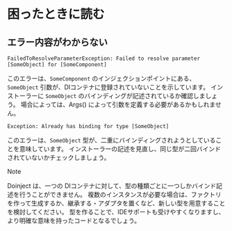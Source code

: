 # 困ったときに読む

## エラー内容がわからない

```
FailedToResolveParameterException: Failed to resolve parameter [SomeObject] for [SomeComponent]
```

このエラーは、```SomeComponent``` のインジェクションポイントにある、```SomeObject``` 引数が、DIコンテナに登録されていないことを示しています。
インストーラーに ```SomeObject``` のバインディングが記述されているか確認しましょう。
場合によっては、Args() によって引数を定義する必要があるかもしれません。

```
Exception: Already has binding for type [SomeObject]
```

このエラーは、```SomeObject``` 型が、二重にバインディングされようとしていることを意味しています。
インストーラーの記述を見直し、同じ型が二回バインドされていないかチェックしましょう。

> [!NOTE]
> Doinject は、一つの DIコンテナに対して、型の種類ごとに一つしかバインド記述を行うことができません。
> 複数のインスタンスが必要な場合は、ファクトリを作って生成するか、継承する・アダプタを置くなど、新しい型を用意することを検討してください。
> 型を作ることで、IDEサポートも受けやすくなりますし、より明確な意味を持ったコードとなるでしょう。

